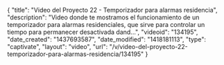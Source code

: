 {
    "title": "Video del Proyecto 22 - Temporizador para alarmas residencia",
    "description": "Video donde te mostramos el funcionamiento de un temporizador para alarmas residenciales, que sirve para controlar un tiempo para permanecer desactivada dand...",
    "videoid": "134195",
    "date_created": "1437693587",
    "date_modified": "1418181113",
    "type": "captivate",
    "layout": "video",
    "url": "\/v\/video-del-proyecto-22-temporizador-para-alarmas-residencia\/134195"
}